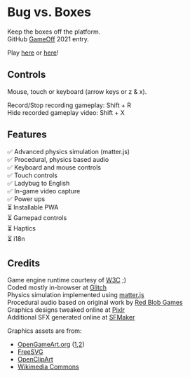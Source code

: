 # Bug vs. Boxes

Keep the boxes off the platform.  
GitHub [GameOff](https://itch.io/jam/game-off-2021) 2021 entry.

Play [here](https://joegaffey.github.io/bugvsboxes/) or [here](https://joegaffey.itch.io/bugvsboxes)!

## Controls
Mouse, touch or keyboard (arrow keys or z & x).

Record/Stop recording gameplay: Shift + R  
Hide recorded gameplay video: Shift + X

## Features

✅  Advanced physics simulation (matter.js)  
✅  Procedural, physics based audio  
✅  Keyboard and mouse controls  
✅  Touch controls  
✅  Ladybug to English  
✅  In-game video capture  
✅  Power ups  
⏳  Installable PWA  
⏳  Gamepad controls  
⏳  Haptics  
⏳  i18n  

## Credits

Game engine runtime courtesy of [W3C](https://www.w3.org/wiki/Open_Web_Platform) ;)  
Coded mostly in-browser at [Glitch](https://glitch.com/edit/#!/bugvsboxes)  
Physics simulation implemented using [matter.js](https://brm.io/matter-js/)  
Procedural audio based on original work by [Red Blob Games](https://www.redblobgames.com/x/1618-webaudio/)  
Graphics designs tweaked online at [Pixlr](https://pixlr.com/)  
Additional SFX generated online at [SFMaker](https://www.leshylabs.com/apps/sfMaker/)  

Graphics assets are from:
* [OpenGameArt.org](https://opengameart.org) ([1](https://opengameart.org/content/game-background-forest),[2](https://opengameart.org/content/cartoon-wooden-crate))  
* [FreeSVG](https://freesvg.org/ladybug-white-eyes)  
* [OpenClipArt](https://openclipart.org/detail/299762/simple-grasss)  
* [Wikimedia Commons](https://commons.wikimedia.org/wiki/File:Volkswagen_Beetle_car.svg)  